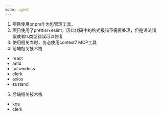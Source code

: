 ```yaml
---
mode: agent
---
```


1. 项目使用pnpm作为包管理工具。
2. 项目使用了prettier+eslint，因此代码中的格式报错不需要处理，但是语法错误或者ts类型错误可以修复
3. 使用相关库时，务必使用context7 MCP工具
4. 前端相关技术栈

- react
- antd
- tailwindcss
- clerk
- axios
- zustand

5. 后端相关技术栈

- koa
- clerk
